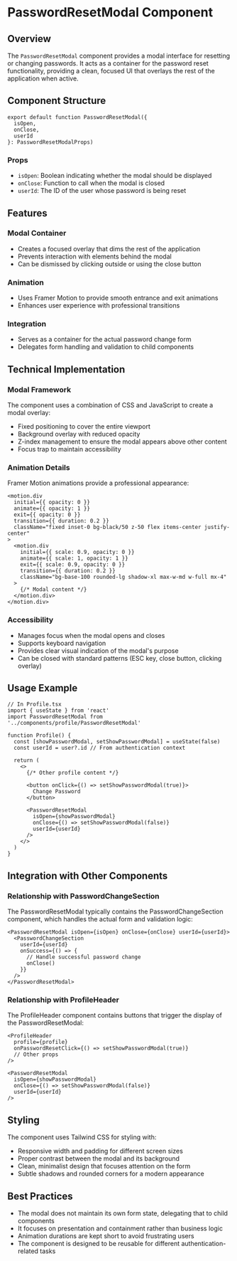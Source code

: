# PasswordResetModal Component

## Overview
The `PasswordResetModal` component provides a modal interface for resetting or changing passwords. It acts as a container for the password reset functionality, providing a clean, focused UI that overlays the rest of the application when active.

## Component Structure

```tsx
export default function PasswordResetModal({ 
  isOpen, 
  onClose,
  userId
}: PasswordResetModalProps)
```

### Props
- `isOpen`: Boolean indicating whether the modal should be displayed
- `onClose`: Function to call when the modal is closed
- `userId`: The ID of the user whose password is being reset

## Features

### Modal Container
- Creates a focused overlay that dims the rest of the application
- Prevents interaction with elements behind the modal
- Can be dismissed by clicking outside or using the close button

### Animation
- Uses Framer Motion to provide smooth entrance and exit animations
- Enhances user experience with professional transitions

### Integration
- Serves as a container for the actual password change form
- Delegates form handling and validation to child components

## Technical Implementation

### Modal Framework
The component uses a combination of CSS and JavaScript to create a modal overlay:
- Fixed positioning to cover the entire viewport
- Background overlay with reduced opacity
- Z-index management to ensure the modal appears above other content
- Focus trap to maintain accessibility

### Animation Details
Framer Motion animations provide a professional appearance:
```tsx
<motion.div
  initial={{ opacity: 0 }}
  animate={{ opacity: 1 }}
  exit={{ opacity: 0 }}
  transition={{ duration: 0.2 }}
  className="fixed inset-0 bg-black/50 z-50 flex items-center justify-center"
>
  <motion.div
    initial={{ scale: 0.9, opacity: 0 }}
    animate={{ scale: 1, opacity: 1 }}
    exit={{ scale: 0.9, opacity: 0 }}
    transition={{ duration: 0.2 }}
    className="bg-base-100 rounded-lg shadow-xl max-w-md w-full mx-4"
  >
    {/* Modal content */}
  </motion.div>
</motion.div>
```

### Accessibility
- Manages focus when the modal opens and closes
- Supports keyboard navigation
- Provides clear visual indication of the modal's purpose
- Can be closed with standard patterns (ESC key, close button, clicking overlay)

## Usage Example

```tsx
// In Profile.tsx
import { useState } from 'react'
import PasswordResetModal from '../components/profile/PasswordResetModal'

function Profile() {
  const [showPasswordModal, setShowPasswordModal] = useState(false)
  const userId = user?.id // From authentication context

  return (
    <>
      {/* Other profile content */}
      
      <button onClick={() => setShowPasswordModal(true)}>
        Change Password
      </button>
      
      <PasswordResetModal
        isOpen={showPasswordModal}
        onClose={() => setShowPasswordModal(false)}
        userId={userId}
      />
    </>
  )
}
```

## Integration with Other Components

### Relationship with PasswordChangeSection
The PasswordResetModal typically contains the PasswordChangeSection component, which handles the actual form and validation logic:

```tsx
<PasswordResetModal isOpen={isOpen} onClose={onClose} userId={userId}>
  <PasswordChangeSection
    userId={userId}
    onSuccess={() => {
      // Handle successful password change
      onClose()
    }}
  />
</PasswordResetModal>
```

### Relationship with ProfileHeader
The ProfileHeader component contains buttons that trigger the display of the PasswordResetModal:

```tsx
<ProfileHeader
  profile={profile}
  onPasswordResetClick={() => setShowPasswordModal(true)}
  // Other props
/>

<PasswordResetModal
  isOpen={showPasswordModal}
  onClose={() => setShowPasswordModal(false)}
  userId={userId}
/>
```

## Styling
The component uses Tailwind CSS for styling with:
- Responsive width and padding for different screen sizes
- Proper contrast between the modal and its background
- Clean, minimalist design that focuses attention on the form
- Subtle shadows and rounded corners for a modern appearance

## Best Practices
- The modal does not maintain its own form state, delegating that to child components
- It focuses on presentation and containment rather than business logic
- Animation durations are kept short to avoid frustrating users
- The component is designed to be reusable for different authentication-related tasks

